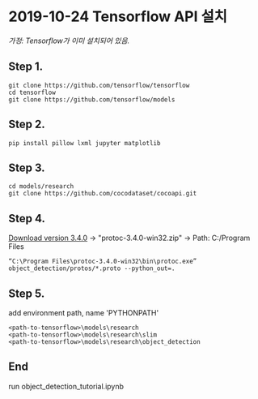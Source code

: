 # 2019-10-24 Tensorflow API 설치

*가정: Tensorflow가 이미 설치되어 있음.*

## Step 1.

```
git clone https://github.com/tensorflow/tensorflow
cd tensorflow
git clone https://github.com/tensorflow/models
```

## Step 2.

```
pip install pillow lxml jupyter matplotlib
```

## Step 3.

```
cd models/research
git clone https://github.com/cocodataset/cocoapi.git
```

## Step 4.

<a href="https://github.com/protocolbuffers/protobuf/releases/tag/v3.4.0">Download version 3.4.0</a> -> "protoc-3.4.0-win32.zip" -> Path: C:/Program Files

```
“C:\Program Files\protoc-3.4.0-win32\bin\protoc.exe” object_detection/protos/*.proto --python_out=.
```

## Step 5.

add environment path, name 'PYTHONPATH'

```
<path-to-tensorflow>\models\research
<path-to-tensorflow>\models\research\slim
<path-to-tensorflow>\models\research\object_detection
```

## End

run object_detection_tutorial.ipynb